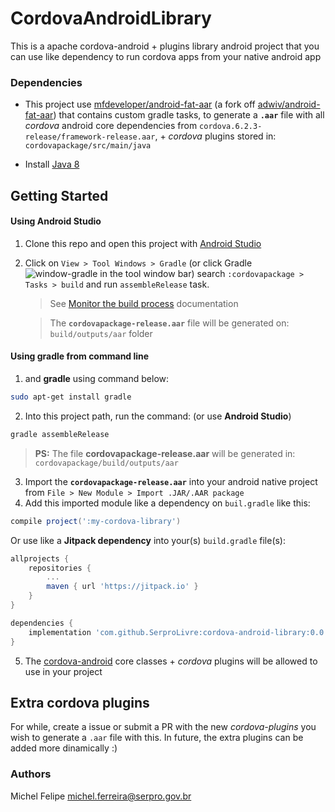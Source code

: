 # CordovaAndroidLibrary
This is a apache cordova-android + plugins library android project that you can use like dependency to run cordova apps from your native android app

### Dependencies

* This project use [mfdeveloper/android-fat-aar](https://github.com/mfdeveloper/android-fat-aar/tree/aar-module-dependency) (a fork off [adwiv/android-fat-aar](https://github.com/adwiv/android-fat-aar)) that contains custom gradle tasks,
to generate a **`.aar`** file with all _cordova_ android core
dependencies from `cordova.6.2.3-release/framework-release.aar`, + _cordova_ plugins stored in: `cordovapackage/src/main/java`

* Install [Java 8](http://www.oracle.com/technetwork/pt/java/javase/downloads/jdk8-downloads-2133151.html)

## Getting Started

#### Using Android Studio

1. Clone this repo and open this project with [Android Studio](https://developer.android.com/studio/index.html?hl=pt-br)
2. Click on `View > Tool Windows > Gradle` (or click Gradle ![window-gradle](https://developer.android.com/studio/images/buttons/window-gradle.png) in the tool window bar) 
search `:cordovapackage > Tasks > build` and run `assembleRelease` task.
 
    > See [Monitor the build process](https://developer.android.com/studio/run/index.html) documentation
 
    > The **`cordovapackage-release.aar`** file will be generated on: `build/outputs/aar` folder
    
#### Using gradle from command line

1.  and **gradle**
using command below:

```bash
sudo apt-get install gradle
```

2. Into this project path, run the command: (or use **Android Studio**)

```bash
gradle assembleRelease
```

> **PS:** The file **cordovapackage-release.aar** will be generated in: `cordovapackage/build/outputs/aar`
    
3. Import the **`cordovapackage-release.aar`** into your android native project from `File > New Module > Import .JAR/.AAR package`
4. Add this imported module like a dependency on `buil.gradle` like this:

```groovy
compile project(':my-cordova-library')
```

Or use like a **Jitpack dependency** into your(s) `build.gradle` file(s):

```groovy
allprojects {
    repositories {
        ...
        maven { url 'https://jitpack.io' }
    }
}

dependencies {
    implementation 'com.github.SerproLivre:cordova-android-library:0.0.2'
}

```

5. The [cordova-android](https://github.com/apache/cordova-android) core classes + _cordova_ plugins will be allowed to use in your project

## Extra cordova plugins

For while, create a issue or submit a PR with the new _cordova-plugins_ you wish to generate a `.aar` file 
with this. In future, the extra plugins can be added more dinamically :)


### Authors

Michel Felipe <michel.ferreira@serpro.gov.br>